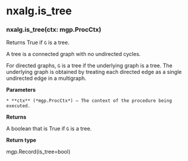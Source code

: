 # nxalg.is_tree


### nxalg.is_tree(ctx: mgp.ProcCtx)
Returns True if `G` is a tree.

A tree is a connected graph with no undirected cycles.

For directed graphs, `G` is a tree if the underlying graph is a tree. The
underlying graph is obtained by treating each directed edge as a single
undirected edge in a multigraph.


**Parameters**

    * **ctx** (*mgp.ProcCtx*) – The context of the procedure being executed.



**Returns**

A boolean that is True if `G` is a tree.



**Return type**

mgp.Record(is_tree=bool)
